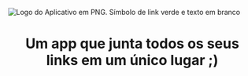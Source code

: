 ![Logo do Aplicativo em PNG.  Símbolo de link verde e texto em branco](https://user-images.githubusercontent.com/100874392/234431550-a07cbf80-1ae2-4ec3-866a-16c594cd76ad.png)
<h1 align="center">Um app que junta todos os seus links em um único lugar ;)</h1>
